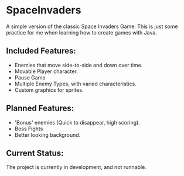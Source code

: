 SpaceInvaders
=============

A simple version of the classic Space Invaders Game.
This is just some practice for me when learning how to
create games with Java.

Included Features:
------------------
* Enemies that move side-to-side and down over time.
* Movable Player character.
* Pause Game
* Multiple Enemy Types, with varied characteristics.
* Custom graphics for sprites.

Planned Features:
-----------------
* 'Bonus' enemies (Quick to disappear, high scoring).
* Boss Fights
* Better looking background.

Current Status:
---------------
The project is currently in development, and not runnable.
